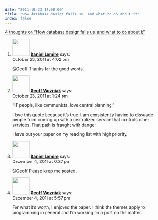 ```yaml
---
date: "2011-10-23 12:00:00"
title: "How database design fails us, and what to do about it"
index: false
---
```


[4 thoughts on &ldquo;How database design fails us, and what to do about it&rdquo;](/lemire/blog/2011/10-23-how-database-design-fails-us-and-what-to-do-about-it)

<ol class="comment-list">
<li id="comment-54755" class="comment even thread-even depth-1">
<div class="comment-author vcard">
<img alt src="https://secure.gravatar.com/avatar/4b736113aa1557b9a110b5123d81d5f6?s=56&#038;d=mm&#038;r=g" srcset="https://secure.gravatar.com/avatar/4b736113aa1557b9a110b5123d81d5f6?s=112&#038;d=mm&#038;r=g 2x" class="avatar avatar-56 photo" height="56" width="56" decoding="async" /> <b class="fn"><a href="https://lemire.me/blog/" class="url" rel="ugc">Daniel Lemire</a></b> <span class="says">says:</span> </div>
<div class="comment-metadata"><time datetime="2011-10-23T16:02:46+00:00">October 23, 2011 at 4:02 pm</time></a> </div>
<div class="comment-content">
<p>@Geoff Thanks for the good words.</p>
</div>
</li>
<li id="comment-54754" class="comment odd alt thread-odd thread-alt depth-1">
<div class="comment-author vcard">
<img alt src="https://secure.gravatar.com/avatar/4d102649ca02e45a9b0ed6a00ff84804?s=56&#038;d=mm&#038;r=g" srcset="https://secure.gravatar.com/avatar/4d102649ca02e45a9b0ed6a00ff84804?s=112&#038;d=mm&#038;r=g 2x" class="avatar avatar-56 photo" height="56" width="56" decoding="async" /> <b class="fn"><a href="http://wozniak.ca" class="url" rel="ugc external nofollow">Geoff Wozniak</a></b> <span class="says">says:</span> </div>
<div class="comment-metadata"><time datetime="2011-10-23T13:24:20+00:00">October 23, 2011 at 1:24 pm</time></a> </div>
<div class="comment-content">
<p>&ldquo;IT people, like communists, love central planning.&rdquo;</p>
<p>I love this quote because it&rsquo;s true. I am consistently having to dissuade people from coming up with a centralized service that controls other services. That path is fraught with danger.</p>
<p>I have put your paper on my reading list with high priority.</p>
</div>
</li>
<li id="comment-54822" class="comment byuser comment-author-lemire bypostauthor even thread-even depth-1">
<div class="comment-author vcard">
<img alt src="https://secure.gravatar.com/avatar/2ca999bef9535950f5b84281a4dab006?s=56&#038;d=mm&#038;r=g" srcset="https://secure.gravatar.com/avatar/2ca999bef9535950f5b84281a4dab006?s=112&#038;d=mm&#038;r=g 2x" class="avatar avatar-56 photo" height="56" width="56" loading="lazy" decoding="async" /> <b class="fn"><a href="https://lemire.me/blog/" class="url" rel="ugc">Daniel Lemire</a></b> <span class="says">says:</span> </div>
<div class="comment-metadata"><time datetime="2011-12-04T18:27:16+00:00">December 4, 2011 at 6:27 pm</time></a> </div>
<div class="comment-content">
<p>@Geoff Please keep me posted.</p>
</div>
</li>
<li id="comment-54821" class="comment odd alt thread-odd thread-alt depth-1">
<div class="comment-author vcard">
<img alt src="https://secure.gravatar.com/avatar/4d102649ca02e45a9b0ed6a00ff84804?s=56&#038;d=mm&#038;r=g" srcset="https://secure.gravatar.com/avatar/4d102649ca02e45a9b0ed6a00ff84804?s=112&#038;d=mm&#038;r=g 2x" class="avatar avatar-56 photo" height="56" width="56" loading="lazy" decoding="async" /> <b class="fn"><a href="http://wozniak.ca" class="url" rel="ugc external nofollow">Geoff Wozniak</a></b> <span class="says">says:</span> </div>
<div class="comment-metadata"><time datetime="2011-12-04T17:57:47+00:00">December 4, 2011 at 5:57 pm</time></a> </div>
<div class="comment-content">
<p>For what it&rsquo;s worth, I enjoyed the paper. I think the themes apply to programming in general and I&rsquo;m working on a post on the matter.</p>
</div>
</li>
</ol>
